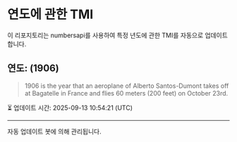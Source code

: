 
# 연도에 관한 TMI

이 리포지토리는 numbersapi를 사용하여 특정 년도에 관한 TMI를 자동으로 업데이트합니다.

## 연도: (1906)
> 1906 is the year that an aeroplane of Alberto Santos-Dumont takes off at Bagatelle in France and flies 60 meters (200 feet) on October 23rd.

⏳ 업데이트 시간: 2025-09-13 10:54:21 (UTC)

---
자동 업데이트 봇에 의해 관리됩니다.
